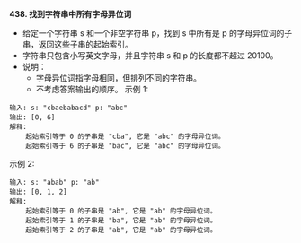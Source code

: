 **438. 找到字符串中所有字母异位词**
- 给定一个字符串 s 和一个非空字符串 p，找到 s 中所有是 p 的字母异位词的子串，返回这些子串的起始索引。
- 字符串只包含小写英文字母，并且字符串 s 和 p 的长度都不超过 20100。
- 说明：
    - 字母异位词指字母相同，但排列不同的字符串。
    - 不考虑答案输出的顺序。
示例 1:
```
输入: s: "cbaebabacd" p: "abc"
输出: [0, 6]
解释:
    起始索引等于 0 的子串是 "cba", 它是 "abc" 的字母异位词。
    起始索引等于 6 的子串是 "bac", 它是 "abc" 的字母异位词。
```
示例 2:
```
输入: s: "abab" p: "ab"
输出: [0, 1, 2]
解释:
    起始索引等于 0 的子串是 "ab", 它是 "ab" 的字母异位词。
    起始索引等于 1 的子串是 "ba", 它是 "ab" 的字母异位词。
    起始索引等于 2 的子串是 "ab", 它是 "ab" 的字母异位词。
```